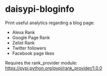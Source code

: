 daisypi-bloginfo
================

Print useful analytics regarding a blog page:
- Alexa Rank
- Google Page Rank
- Zelist Rank
- Twitter followers
- Facebook page likes

Requires the rank_provider module: https://pypi.python.org/pypi/rank_provider/1.0.0
